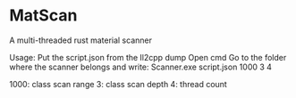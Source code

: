 # MatScan
A multi-threaded rust material scanner

Usage:
Put the script.json from the Il2cpp dump
Open cmd Go to the folder where the scanner belongs and write: Scanner.exe script.json 1000 3 4

1000: class scan range
3: class scan depth
4: thread count
